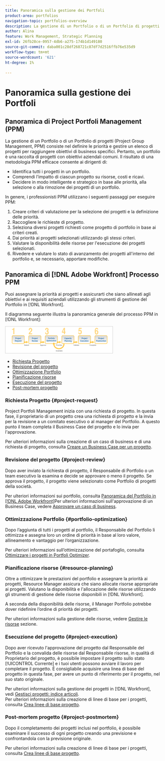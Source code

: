 ```yaml
---
title: Panoramica sulla gestione dei Portfoli
product-area: portfolios
navigation-topic: portfolios-overview
description: La gestione di un Portfolio o di un Portfolio di progetti (Project Group Management, PPM) consiste nel definire le priorità e gestire un elenco di progetti per raggiungere obiettivi di business specifici. Un portfolio è una raccolta di progetti con obiettivi di business comuni.
author: Alina
feature: Work Management, Strategic Planning
exl-id: 26fb28ce-0957-4db6-a275-174b1d149180
source-git-commit: daba001c28df268721c87df7d2516ffb76e535d9
workflow-type: tm+mt
source-wordcount: '621'
ht-degree: 1%

---
```


# Panoramica sulla gestione dei Portfoli

## Panoramica di Project Portfoli Management (PPM)

La gestione di un Portfolio o di un Portfolio di progetti (Project Group Management, PPM) consiste nel definire le priorità e gestire un elenco di progetti per raggiungere obiettivi di business specifici. Pertanto, un portfolio è una raccolta di progetti con obiettivi aziendali comuni. Il risultato di una metodologia PPM efficace consente ai dirigenti di:

* Identifica tutti i progetti in un portfolio.
* Comprendi l’impatto di ciascun progetto su risorse, costi e ricavi.
* Decidere in modo intelligente e strategico in base alle priorità, alla selezione o alla rimozione dei progetti di un portfolio.

In genere, i professionisti PPM utilizzano i seguenti passaggi per eseguire PPM:

1. Creare criteri di valutazione per la selezione dei progetti e la definizione delle priorità.
1. Raccogliere le richieste di progetto.
1. Seleziona diversi progetti richiesti come progetto di portfolio in base ai criteri creati.
1. Dai priorità ai progetti selezionati utilizzando gli stessi criteri.
1. Valutare la disponibilità delle risorse per l&#39;esecuzione dei progetti selezionati.
1. Rivedere e valutare lo stato di avanzamento dei progetti all&#39;interno del portfolio e, se necessario, apportare modifiche.

## Panoramica di [!DNL Adobe Workfront] Processo PPM

Puoi assegnare la priorità ai progetti e assicurarti che siano allineati agli obiettivi e ai requisiti aziendali utilizzando gli strumenti di gestione del Portfolio in [!DNL Workfront].

Il diagramma seguente illustra la panoramica generale del processo PPM in [!DNL Workfront]:

![](assets/pm1-350x88.png)

* [Richiesta Progetto](#project-request)
* [Revisione del progetto](#project-review)
* [Ottimizzazione Portfolio](#portfolio-optimization)
* [Pianificazione risorse](#resource-planning)
* [Esecuzione del progetto](#project-execution)
* [Post-mortem progetto](#project-postmortem)

### Richiesta Progetto {#project-request}

Project Portfoli Management inizia con una richiesta di progetto. In questa fase, il proprietario di un progetto crea una richiesta di progetto e la invia per la revisione a un comitato esecutivo o al manager del Portfolio. A questo punto il team completa il Business Case del progetto e lo invia per l&#39;approvazione.

Per ulteriori informazioni sulla creazione di un caso di business e di una richiesta di progetto, consulta [Creare un Business Case per un progetto](../../../manage-work/projects/define-a-business-case/create-business-case.md).

### Revisione del progetto {#project-review}

Dopo aver inviato la richiesta di progetto, il Responsabile di Portfolio o un team esecutivo la esamina e decide se approvare o meno il progetto. Se approva il progetto, il progetto viene selezionato come Portfolio di progetti della società.

Per ulteriori informazioni sui portfolio, consulta [Panoramica del Portfolio in [!DNL Adobe Workfront]](../../../manage-work/portfolios/portfolios-overview/portfolio-overview.md)Per ulteriori informazioni sull&#39;approvazione di un Business Case, vedere [Approvare un caso di business](../../../manage-work/projects/define-a-business-case/approve-business-case.md).

### Ottimizzazione Portfolio {#portfolio-optimization}

Dopo l’aggiunta di tutti i progetti al portfolio, il Responsabile del Portfolio li ottimizza e assegna loro un ordine di priorità in base al loro valore, allineamento e vantaggio per l’organizzazione.

Per ulteriori informazioni sull’ottimizzazione del portafoglio, consulta [Ottimizzare i progetti in Portfoli Optimizer](../../../manage-work/portfolios/portfolio-optimizer/optimize-projects-in-portfolio-optimizer.md).

### Pianificazione risorse {#resource-planning}

Oltre a ottimizzare le prestazioni del portfolio e assegnare la priorità ai progetti, Resource Manager assicura che siano allocate risorse appropriate ai progetti. Valutano la disponibilità e l&#39;allocazione delle risorse utilizzando gli strumenti di gestione delle risorse disponibili in [!DNL Workfront].

A seconda della disponibilità delle risorse, il Manager Portfolio potrebbe dover ridefinire l’ordine di priorità dei progetti.

Per ulteriori informazioni sulla gestione delle risorse, vedere [Gestire le risorse](../../../resource-mgmt/manage-resources.md) sezione.

### Esecuzione del progetto {#project-execution}

Dopo aver ricevuto l&#39;approvazione del progetto dal Responsabile del Portfolio e la convalida delle risorse dal Responsabile risorse, in qualità di Proprietario del progetto, è possibile impostare il progetto sullo stato [!UICONTROL Corrente] e i tuoi utenti possono avviare il lavoro per completare il progetto. È consigliabile acquisire una linea di base del progetto in questa fase, per avere un punto di riferimento per il progetto, nel suo stato originale.

Per ulteriori informazioni sulla gestione dei progetti in [!DNL Workfront], vedi [Gestisci progetti: indice articoli](../../../manage-work/projects/manage-projects/manage-projects-overview.md).\
Per ulteriori informazioni sulla creazione di linee di base per i progetti, consulta [Crea linee di base progetto](../../../manage-work/projects/create-projects/create-baselines.md).

### Post-mortem progetto {#project-postmortem}

Dopo il completamento dei progetti inclusi nel portfolio, è possibile esaminare il successo di ogni progetto creando una previsione e confrontandola con la previsione originale.

Per ulteriori informazioni sulla creazione di linee di base per i progetti, consulta [Crea linee di base progetto](../../../manage-work/projects/create-projects/create-baselines.md).
